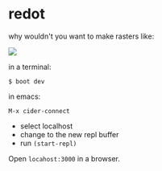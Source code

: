 # redot

why wouldn't you want to make rasters like:

![](http://i.imgur.com/TqjYCKT.png)


in a terminal:

```
$ boot dev
```

in emacs:

```
M-x cider-connect
```
- select localhost
- change to the new repl buffer
- run `(start-repl)`

Open `locahost:3000` in a browser.
